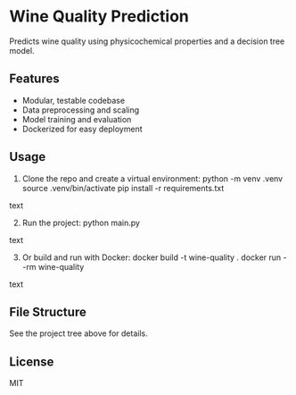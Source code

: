 # Wine Quality Prediction

Predicts wine quality using physicochemical properties and a decision tree model.

## Features
- Modular, testable codebase
- Data preprocessing and scaling
- Model training and evaluation
- Dockerized for easy deployment

## Usage

1. Clone the repo and create a virtual environment:
python -m venv .venv
source .venv/bin/activate
pip install -r requirements.txt

text

2. Run the project:
python main.py

text

3. Or build and run with Docker:
docker build -t wine-quality .
docker run --rm wine-quality

text

## File Structure

See the project tree above for details.

## License

MIT
